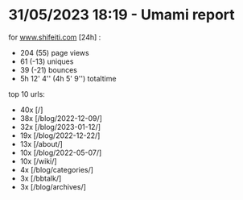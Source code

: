 # 31/05/2023 18:19 - Umami report
for www.shifeiti.com [24h] :

 - 204 (55) page views
 - 61 (-13) uniques
 - 39 (-21) bounces
 - 5h 12' 4'' (4h 5' 9'') totaltime


top 10 urls:
 - 40x [/]
 - 38x [/blog/2022-12-09/]
 - 32x [/blog/2023-01-12/]
 - 19x [/blog/2022-12-22/]
 - 13x [/about/]
 - 10x [/blog/2022-05-07/]
 - 10x [/wiki/]
 - 4x [/blog/categories/]
 - 3x [/bbtalk/]
 - 3x [/blog/archives/]


